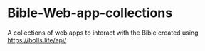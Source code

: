 # Bible-Web-app-collections
A collections of web apps to interact with the Bible created using https://bolls.life/api/ 
